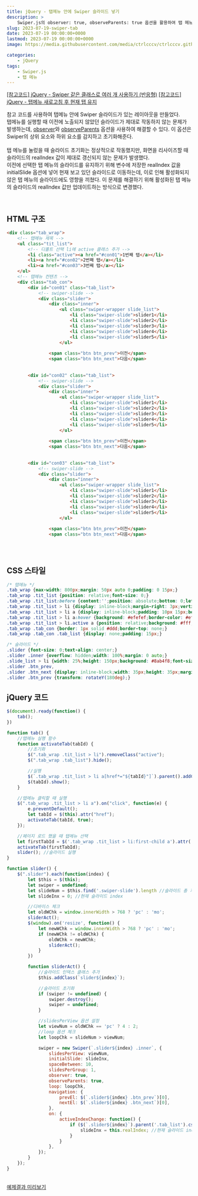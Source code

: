 ```yaml
---
title: jQuery - 탭메뉴 안에 Swiper 슬라이드 넣기
description: >  
    Swiper.js의 observer: true, observeParents: true 옵션을 활용하여 탭 메뉴와 함께 구현할 때 발생하는 오류를 해결하는 코드 예제입니다.
slug: 2023-07-19-swiper-tab
date: 2023-07-19 00:00:00+0000
lastmod: 2023-07-19 00:00:00+0000
image: https://media.githubusercontent.com/media/ctrlcccv/ctrlcccv.github.io/master/assets/img/post/2023-07-19-swiper-tab.webp

categories:
    - jQuery
tags:
    - Swiper.js 
    - 탭 메뉴
---
```

<div class="btn_wrap">
    <a target="_blank" href="https://ctrlcccv.github.io/code/2023-02-03-swiper-multiple/">[참고코드] jQuery - Swiper 같은 클래스로 여러 개 사용하기 (반응형)</a>
    <a target="_blank" href="https://ctrlcccv.github.io/code/2023-07-05-tab-refresh/#jquery-코드-일반-탭-메뉴">[참고코드] jQuery - 탭메뉴 새로고침 후 현재 탭 유지</a>
</div>

참고 코드를 사용하여 탭메뉴 안에 Swiper 슬라이드가 있는 레이아웃을 만들었다.  
탭메뉴를 실행할 때 이전에 노출되지 않았던 슬라이드가 제대로 작동하지 않는 문제가 발생하는데, [observer](https://swiperjs.com/swiper-api#param-observer)와 [observeParents](https://swiperjs.com/swiper-api#param-observeParents) 옵션을 사용하여 해결할 수 있다.
이 옵션은 Swiper의 상위 요소와 하위 요소를 감지하고 초기화해준다.  
<br>
탭 메뉴를 눌렀을 때 슬라이드 초기화는 정상적으로 작동했지만, 화면을 리사이즈할 때 슬라이드의 realIndex 값이 제대로 갱신되지 않는 문제가 발생했다.  
이전에 선택한 탭 메뉴의 슬라이드를 유지하기 위해 변수에 저장한 realIndex 값을 initialSlide 옵션에 넣어 현재 보고 있던 슬라이드로 이동하는데, 이로 인해 활성화되지 않은 탭 메뉴의 슬라이드에도 영향을 끼쳤다. 이 문제를 해결하기 위해 활성화된 탭 메뉴의 슬라이드의 realIndex 값만 업데이트하는 방식으로 변경했다.



<ins class="adsbygoogle"
     style="display:block; text-align:center;"
     data-ad-layout="in-article"
     data-ad-format="fluid"
     data-ad-client="ca-pub-8535540836842352"
     data-ad-slot="2974559225"></ins>
<script>
     (adsbygoogle = window.adsbygoogle || []).push({});
</script>


<br>

## HTML 구조

```html
<div class="tab_wrap">
    <!-- 탭메뉴 제목 -->
    <ul class="tit_list">
        <!-- 디폴트 선택 li에 active 클래스 추가 -->
        <li class="active"><a href="#con01">1번째 탭</a></li>
        <li><a href="#con02">2번째 탭</a></li>
        <li><a href="#con03">3번째 탭</a></li>
    </ul>
    <!-- 탭메뉴 컨텐츠 -->
    <div class="tab_con">
        <div id="con01" class="tab_list">
            <!-- swiper-slide -->
            <div class="slider">
                <div class="inner">
                    <ul class="swiper-wrapper slide_list">
                        <li class="swiper-slide">slider1</li>
                        <li class="swiper-slide">slider2</li>
                        <li class="swiper-slide">slider3</li>
                        <li class="swiper-slide">slider4</li>
                        <li class="swiper-slide">slider5</li>
                    </ul>
                
                <span class="btn btn_prev">이전</span>
                <span class="btn btn_next">다음</span>
            
        
        <div id="con02" class="tab_list">
            <!-- swiper-slide -->
            <div class="slider">
                <div class="inner">
                    <ul class="swiper-wrapper slide_list">
                        <li class="swiper-slide">slider1</li>
                        <li class="swiper-slide">slider2</li>
                        <li class="swiper-slide">slider3</li>
                        <li class="swiper-slide">slider4</li>
                        <li class="swiper-slide">slider5</li>
                    </ul>
                
                <span class="btn btn_prev">이전</span>
                <span class="btn btn_next">다음</span>
            
        
        <div id="con03" class="tab_list">
            <!-- swiper-slide -->
            <div class="slider">
                <div class="inner">
                    <ul class="swiper-wrapper slide_list">
                        <li class="swiper-slide">slider1</li>
                        <li class="swiper-slide">slider2</li>
                        <li class="swiper-slide">slider3</li>
                        <li class="swiper-slide">slider4</li>
                        <li class="swiper-slide">slider5</li>
                    </ul>
                
                <span class="btn btn_prev">이전</span>
                <span class="btn btn_next">다음</span>
            
        
    

```

## CSS 스타일

```css
/* 탭메뉴 */
.tab_wrap {max-width: 800px;margin: 50px auto 0;padding: 0 15px;}
.tab_wrap .tit_list {position: relative;font-size: 0;}
.tab_wrap .tit_list:before {content:'';position: absolute;bottom: 0;left: 0;width: 100%;height: 1px;background: #ddd;z-index: 1;}
.tab_wrap .tit_list > li {display: inline-block;margin-right: 3px;vertical-align: top;}
.tab_wrap .tit_list > li a {display: inline-block;padding: 10px 15px;border: 1px solid #fff;border-radius:4px 4px 0 0;font-size: 14px;color: #000;text-decoration: none;}
.tab_wrap .tit_list > li a:hover {background: #efefef;border-color: #efefef;}
.tab_wrap .tit_list > li.active a {position: relative;background: #fff;border: 1px solid #ddd;border-bottom: 1px solid #fff;color: #8ab4f8;z-index: 2;}
.tab_wrap .tab_con {border: 1px solid #ddd;border-top: none;}
.tab_wrap .tab_con .tab_list {display: none;padding: 15px;}

/* 슬라이드 */
.slider {font-size: 0;text-align: center;}
.slider .inner {overflow: hidden;width: 100%;margin: 0 auto;}
.slide_list > li {width: 25%;height: 150px;background: #8ab4f8;font-size: 20px;line-height: 150px;color: #000;text-align: center;}
.slider .btn_prev,
.slider .btn_next {display: inline-block;width: 35px;height: 35px;margin:30px 15px 0;background:url('images/arrow.png') center center no-repeat;background-size: cover;text-indent: -999em;cursor: pointer;}
.slider .btn_prev {transform: rotateY(180deg);}
```



<ins class="adsbygoogle"
     style="display:block; text-align:center;"
     data-ad-layout="in-article"
     data-ad-format="fluid"
     data-ad-client="ca-pub-8535540836842352"
     data-ad-slot="2974559225"></ins>
<script>
     (adsbygoogle = window.adsbygoogle || []).push({});
</script>


## jQuery 코드

```js
$(document).ready(function() {
    tab();
})

function tab() {
    //탭메뉴 실행 함수
    function activateTab(tabId) {
        //초기화
        $(".tab_wrap .tit_list > li").removeClass("active");
        $(".tab_wrap .tab_list").hide();

        //실행
        $(`.tab_wrap .tit_list > li a[href*="${tabId}"]`).parent().addClass("active");
        $(tabId).show();
    }

    //탭메뉴 클릭할 때 실행
    $(".tab_wrap .tit_list > li a").on("click", function(e) {
        e.preventDefault();
        let tabId = $(this).attr("href");
        activateTab(tabId, true);
    });

    //페이지 로드 했을 때 탭메뉴 선택
    let firstTabId = $('.tab_wrap .tit_list > li:first-child a').attr('href');
    activateTab(firstTabId);
    slider(); //슬라이드 실행
}

function slider() {
    $(".slider").each(function(index) {
        let $this = $(this);
        let swiper = undefined;
        let slideNum = $this.find('.swiper-slide').length //슬라이드 총 개수
        let slideInx = 0; //현재 슬라이드 index

        //디바이스 체크
        let oldWChk = window.innerWidth > 768 ? 'pc' : 'mo';
        sliderAct();
        $(window).on('resize', function() {
            let newWChk = window.innerWidth > 768 ? 'pc' : 'mo';
            if (newWChk != oldWChk) {
                oldWChk = newWChk;
                sliderAct();
            }
        })

        function sliderAct() {
            //슬라이드 인덱스 클래스 추가
            $this.addClass(`slider${index}`);

            //슬라이드 초기화 
            if (swiper != undefined) {
                swiper.destroy();
                swiper = undefined;
            }

            //slidesPerView 옵션 설정
            let viewNum = oldWChk == 'pc' ? 4 : 2;
            //loop 옵션 체크
            let loopChk = slideNum > viewNum;

            swiper = new Swiper(`.slider${index} .inner`, {
                slidesPerView: viewNum,
                initialSlide: slideInx,
                spaceBetween: 10,
                slidesPerGroup: 1,
                observer: true,
                observeParents: true,
                loop: loopChk,
                navigation: {
                    prevEl: $(`.slider${index} .btn_prev`)[0],
                    nextEl: $(`.slider${index} .btn_next`)[0],
                },
                on: {
                    activeIndexChange: function() {
                        if ($(`.slider${index}`).parent('.tab_list').css('display') != 'none') {
                            slideInx = this.realIndex; //현재 슬라이드 index 갱신
                        }
                    }
                },
            });
        }
    });
}
```
<br>

<div class="btn_wrap">
    <a href="https://ctrlcccv.github.io/ctrlcccv-demo/2023-07-19-swiper-tab/">예제결과 미리보기</a>
</div>

